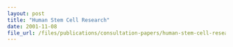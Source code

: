 ```yaml
---
layout: post
title: "Human Stem Cell Research"
date: 2001-11-08
file_url: /files/publications/consultation-papers/human-stem-cell-research.pdf
---
```

